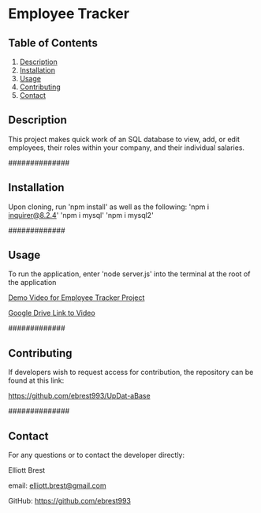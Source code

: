 # Employee Tracker #


## Table of Contents ##
1. [Description](./README.md#description)
2. [Installation](./README.md#installation)
3. [Usage](./README.md#usage)
4. [Contributing](./README.md#contributing)
5. [Contact](./README.md#contact)

## Description ##
    
This project makes quick work of an SQL database to view, add, or edit employees, their roles within your company, and their individual salaries.
    
##############

## Installation ##

Upon cloning, run 'npm install' as well as the following: 
'npm i inquirer@8.2.4' 
'npm i mysql'
'npm i mysql2' 

#############

## Usage ##

To run the application, enter 'node server.js' into the terminal at the root of the application

[Demo Video for Employee Tracker Project](./assets/demoVideo.mp4)

[Google Drive Link to Video](https://drive.google.com/file/d/1_Z2ZHoRh_Lplc6YA5hdFSHceE-kiZupW/view?usp=drive_link) 

#############

## Contributing ##

If developers wish to request access for contribution, the repository can be found at this link: 

https://github.com/ebrest993/UpDat-aBase

##############

## Contact ##

For any questions or to contact the developer directly:

Elliott Brest

email: elliott.brest@gmail.com

GitHub: https://github.com/ebrest993 